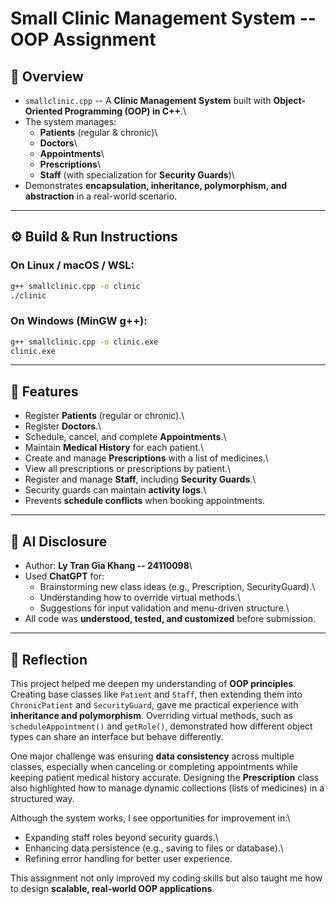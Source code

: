 # Small Clinic Management System -- OOP Assignment

## 📌 Overview

-   `smallclinic.cpp` -- A **Clinic Management System** built with
    **Object-Oriented Programming (OOP) in C++**.\
-   The system manages:
    -   **Patients** (regular & chronic)\
    -   **Doctors**\
    -   **Appointments**\
    -   **Prescriptions**\
    -   **Staff** (with specialization for **Security Guards**)\
-   Demonstrates **encapsulation, inheritance, polymorphism, and
    abstraction** in a real-world scenario.

------------------------------------------------------------------------

## ⚙️ Build & Run Instructions

### On Linux / macOS / WSL:

``` bash
g++ smallclinic.cpp -o clinic
./clinic
```

### On Windows (MinGW g++):

``` bash
g++ smallclinic.cpp -o clinic.exe
clinic.exe
```

------------------------------------------------------------------------

## 🧩 Features

-   Register **Patients** (regular or chronic).\
-   Register **Doctors**.\
-   Schedule, cancel, and complete **Appointments**.\
-   Maintain **Medical History** for each patient.\
-   Create and manage **Prescriptions** with a list of medicines.\
-   View all prescriptions or prescriptions by patient.\
-   Register and manage **Staff**, including **Security Guards**.\
-   Security guards can maintain **activity logs**.\
-   Prevents **schedule conflicts** when booking appointments.

------------------------------------------------------------------------

## 🤖 AI Disclosure

-   Author: **Ly Tran Gia Khang -- 24110098**\
-   Used **ChatGPT** for:
    -   Brainstorming new class ideas (e.g., Prescription,
        SecurityGuard).\
    -   Understanding how to override virtual methods.\
    -   Suggestions for input validation and menu-driven structure.\
-   All code was **understood, tested, and customized** before
    submission.

------------------------------------------------------------------------

## 📝 Reflection

This project helped me deepen my understanding of **OOP principles**.
Creating base classes like `Patient` and `Staff`, then extending them
into `ChronicPatient` and `SecurityGuard`, gave me practical experience
with **inheritance and polymorphism**. Overriding virtual methods, such
as `scheduleAppointment()` and `getRole()`, demonstrated how different
object types can share an interface but behave differently.

One major challenge was ensuring **data consistency** across multiple
classes, especially when canceling or completing appointments while
keeping patient medical history accurate. Designing the **Prescription**
class also highlighted how to manage dynamic collections (lists of
medicines) in a structured way.

Although the system works, I see opportunities for improvement in:\
- Expanding staff roles beyond security guards.\
- Enhancing data persistence (e.g., saving to files or database).\
- Refining error handling for better user experience.

This assignment not only improved my coding skills but also taught me
how to design **scalable, real-world OOP applications**.
